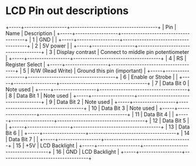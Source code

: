 # LCD Pin out descriptions

+-----+------------------+-------------------------------------+
| Pin |             Name |                         Description |
+-----+------------------+-------------------------------------+
|   1 | GND              |                                     |
+-----+------------------+-------------------------------------+
|   2 | 5V power         |                                     |
+-----+------------------+-------------------------------------+
|   3 | Display contrast | Connect to middle pin potentiometer |
+-----+------------------+-------------------------------------+
|   4 | RS               | Register Select                     |
+-----+------------------+-------------------------------------+
|   5 | R/W (Read Write) | Ground this pin (important)         |
+-----+------------------+-------------------------------------+
|   6 | Enable or Strobe |                                     |
+-----+------------------+-------------------------------------+
|   7 | Data Bit 0       | Note used                           |
+-----+------------------+-------------------------------------+
|   8 | Data Bit 1       | Note used                           |
+-----+------------------+-------------------------------------+
|   9 | Data Bit 2       | Note used                           |
+-----+------------------+-------------------------------------+
|  10 | Data Bit 3       | Note used                           |
+-----+------------------+-------------------------------------+
|  11 | Data Bit 4       |                                     |
+-----+------------------+-------------------------------------+
|  12 | Data Bit 5       |                                     |
+-----+------------------+-------------------------------------+
|  13 | Data Bit 6       |                                     |
+-----+------------------+-------------------------------------+
|  14 | Data Bit 7       |                                     |
+-----+------------------+-------------------------------------+
|  15 | +5V              | LCD Backlight                       |
+-----+------------------+-------------------------------------+
|  16 | GND              | LCD Backlight                       |
+-----+------------------+-------------------------------------+
